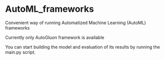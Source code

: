 # AutoML_frameworks

Convenient way of running Automatized Machine Learning (AutoML) frameworks

Currently only AutoGluon framework is available

You can start building the model and evaluation of its results by running the main.py script.
